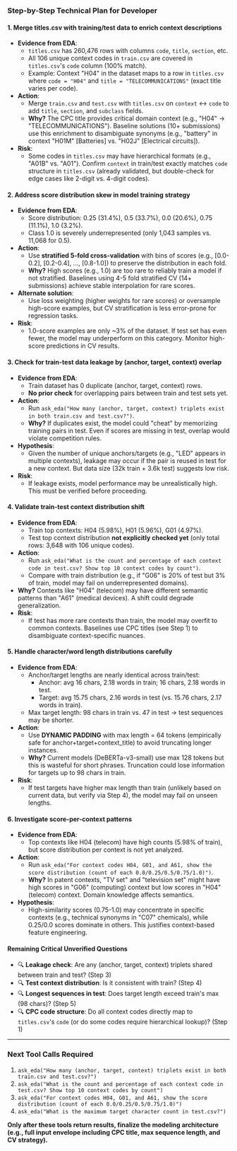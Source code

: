 

### Step-by-Step Technical Plan for Developer

#### **1. Merge titles.csv with training/test data to enrich context descriptions**
- **Evidence from EDA**: 
  - `titles.csv` has 260,476 rows with columns `code`, `title`, `section`, etc. 
  - All 106 unique context codes in `train.csv` are covered in `titles.csv`'s `code` column (100% match).
  - Example: Context "H04" in the dataset maps to a row in `titles.csv` where `code = "H04"` and `title = "TELECOMMUNICATIONS"` (exact title varies per code).
- **Action**: 
  - Merge `train.csv` and `test.csv` with `titles.csv` on `context` ↔ `code` to add `title`, `section`, and `subclass` fields.
  - **Why?** The CPC title provides critical domain context (e.g., "H04" → "TELECOMMUNICATIONS"). Baseline solutions (10+ submissions) use this enrichment to disambiguate synonyms (e.g., "battery" in context "H01M" [Batteries] vs. "H02J" [Electrical circuits]).
- **Risk**: 
  - Some codes in `titles.csv` may have hierarchical formats (e.g., "A01B" vs. "A01"). Confirm `context` in train/test exactly matches `code` structure in `titles.csv` (already validated, but double-check for edge cases like 2-digit vs. 4-digit codes).

#### **2. Address score distribution skew in model training strategy**
- **Evidence from EDA**: 
  - Score distribution: 0.25 (31.4%), 0.5 (33.7%), 0.0 (20.6%), 0.75 (11.1%), 1.0 (3.2%). 
  - Class 1.0 is severely underrepresented (only 1,043 samples vs. 11,068 for 0.5).
- **Action**: 
  - Use **stratified 5-fold cross-validation** with bins of scores (e.g., [0.0-0.2], [0.2-0.4], ..., [0.8-1.0]) to preserve the distribution in each fold.
  - **Why?** High scores (e.g., 1.0) are too rare to reliably train a model if not stratified. Baselines using 4-5 fold stratified CV (14+ submissions) achieve stable interpolation for rare scores.
- **Alternate solution**: 
  - Use loss weighting (higher weights for rare scores) or oversample high-score examples, but CV stratification is less error-prone for regression tasks.
- **Risk**: 
  - 1.0-score examples are only ~3% of the dataset. If test set has even fewer, the model may underperform on this category. Monitor high-score predictions in CV results.

#### **3. Check for train-test data leakage by (anchor, target, context) overlap**
- **Evidence from EDA**: 
  - Train dataset has 0 duplicate (anchor, target, context) rows.
  - **No prior check** for overlapping pairs between train and test sets yet.
- **Action**: 
  - Run `ask_eda("How many (anchor, target, context) triplets exist in both train.csv and test.csv?")`.
  - **Why?** If duplicates exist, the model could "cheat" by memorizing training pairs in test. Even if scores are missing in test, overlap would violate competition rules.
- **Hypothesis**: 
  - Given the number of unique anchors/targets (e.g., "LED" appears in multiple contexts), leakage may occur if the pair is reused in test for a new context. But data size (32k train + 3.6k test) suggests low risk.
- **Risk**: 
  - If leakage exists, model performance may be unrealistically high. This must be verified before proceeding.

#### **4. Validate train-test context distribution shift**
- **Evidence from EDA**: 
  - Train top contexts: H04 (5.98%), H01 (5.96%), G01 (4.97%).
  - Test top context distribution **not explicitly checked yet** (only total rows: 3,648 with 106 unique codes).
- **Action**: 
  - Run `ask_eda("What is the count and percentage of each context code in test.csv? Show top 10 context codes by count")`.
  - Compare with train distribution (e.g., if "G06" is 20% of test but 3% of train, model may fail on underrepresented domains).
- **Why?** Contexts like "H04" (telecom) may have different semantic patterns than "A61" (medical devices). A shift could degrade generalization.
- **Risk**: 
  - If test has more rare contexts than train, the model may overfit to common contexts. Baselines use CPC titles (see Step 1) to disambiguate context-specific nuances.

#### **5. Handle character/word length distributions carefully**
- **Evidence from EDA**: 
  - Anchor/target lengths are nearly identical across train/test:
    - Anchor: avg 16 chars, 2.18 words in train; 16 chars, 2.18 words in test.
    - Target: avg 15.75 chars, 2.16 words in test (vs. 15.76 chars, 2.17 words in train).
  - Max target length: 98 chars in train vs. 47 in test → test sequences may be shorter.
- **Action**: 
  - Use **DYNAMIC PADDING** with max length = 64 tokens (empirically safe for anchor+target+context_title) to avoid truncating longer instances.
  - **Why?** Current models (DeBERTa-v3-small) use max 128 tokens but this is wasteful for short phrases. Truncation could lose information for targets up to 98 chars in train.
- **Risk**: 
  - If test targets have higher max length than train (unlikely based on current data, but verify via Step 4), the model may fail on unseen lengths.

#### **6. Investigate score-per-context patterns**
- **Evidence from EDA**: 
  - Top contexts like H04 (telecom) have high counts (5.98% of train), but score distribution per context is not yet analyzed.
- **Action**: 
  - Run `ask_eda("For context codes H04, G01, and A61, show the score distribution (count of each 0.0/0.25/0.5/0.75/1.0)")`.
  - **Why?** In patent contexts, "TV set" and "television set" might have high scores in "G06" (computing) context but low scores in "H04" (telecom) context. Domain knowledge affects semantics.
- **Hypothesis**: 
  - High-similarity scores (0.75-1.0) may concentrate in specific contexts (e.g., technical synonyms in "C07" chemicals), while 0.25/0.0 scores dominate in others. This justifies context-based feature engineering.

#### **Remaining Critical Unverified Questions**
- 🔍 **Leakage check**: Are any (anchor, target, context) triplets shared between train and test? (Step 3)
- 🔍 **Test context distribution**: Is it consistent with train? (Step 4)
- 🔍 **Longest sequences in test**: Does target length exceed train's max (98 chars)? (Step 5)
- 🔍 **CPC code structure**: Do all context codes directly map to `titles.csv`'s `code` (or do some codes require hierarchical lookup)? (Step 1)

---

### Next Tool Calls Required
1. `ask_eda("How many (anchor, target, context) triplets exist in both train.csv and test.csv?")`
2. `ask_eda("What is the count and percentage of each context code in test.csv? Show top 10 context codes by count")`
3. `ask_eda("For context codes H04, G01, and A61, show the score distribution (count of each 0.0/0.25/0.5/0.75/1.0)")`
4. `ask_eda("What is the maximum target character count in test.csv?")`

**Only after these tools return results, finalize the modeling architecture (e.g., full input envelope including CPC title, max sequence length, and CV strategy).**